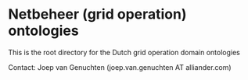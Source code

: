 # Netbeheer (grid operation) ontologies
This is the root directory for the Dutch grid operation domain ontologies

Contact: Joep van Genuchten (joep.van.genuchten AT alliander.com)